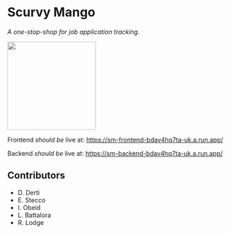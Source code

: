 # Scurvy Mango

_A one-stop-shop for job application tracking._

<img src="https://user-images.githubusercontent.com/46534486/162011452-a46bf90f-3a0a-4fdd-8c4f-0a91ef0b077a.png" width="200" height="200"></img>

Frontend _should be_ live at: https://sm-frontend-bdav4hq7ta-uk.a.run.app/

Backend _should be_ live at: https://sm-backend-bdav4hq7ta-uk.a.run.app/

## Contributors

- D. Derti
- E. Stecco
- I. Obeid
- L. Battalora
- R. Lodge
